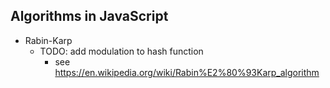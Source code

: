 
## Algorithms in JavaScript

* Rabin-Karp 
  * TODO: add modulation to hash function
    * see https://en.wikipedia.org/wiki/Rabin%E2%80%93Karp_algorithm
